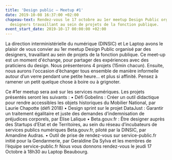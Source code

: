 ```yaml
---
title: 'Design public – Meetup #1'
date: 2019-10-08 16:37:00 +02:00
chapeau-text: Rendez-vous le 17 octobre au 1er meetup Design Public organisé par des
  designers travaillant au sein de projets de la fonction publique.
event_start_date: 2019-10-17 00:00:00 +02:00
---
```


La direction interministérielle du numérique (DINSIC) et Le Laptop avons le plaisir de vous convier au 1er meetup Design Public organisé par des designers, travaillant au sein de projets de la fonction publique. 
Ce meet-up est un moment d'échange, pour partager des expériences avec des praticiens du design. Nous présenterons 4 projets (15min chacun). Ensuite, nous aurons l'occasion d’échanger tous ensemble de manière informelle autour d’un verre pendant une petite heure... et plus si affinité. Pensez à ramener un petit quelque chose à boire ou à grignoter. 

Ce #1er meetup sera axé sur les services numériques. Les projets présentés seront les suivants :
•	Défi Gobelins : Créer un outil didactique pour rendre accessibles les objets historiques du Mobilier National, par Laurie Chapotte (défi 2018)
•	Design sprint sur le projet DataJust : Garantir un traitement égalitaire et juste des demandes d’indemnisation de préjudices corporels, par Elise Lalique
•	Beta.gouv.fr : Être designer auprès des Startups d’Etat et de Territoires, au sein du réseau d’incubateurs de services publics numériques Beta.gouv.fr, piloté par la DINSIC, par Amandine Audras.
•	Outil de prise de rendez-vous sur service-public.fr initié pour la Gendarmerie, par Geraldine Da Sylva et les membres de l’équipe service-public.fr
Nous vous donnons rendez-vous le jeudi 17 Octobre à 18h30 au Laptop Beaubourg. 
